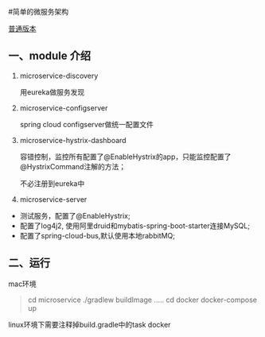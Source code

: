 #简单的微服务架构

[普通版本](https://github.com/chw741852/microservice/tree/ordinary)

## 一、module 介绍

1. microservice-discovery

   用eureka做服务发现

2. microservice-configserver

   spring cloud configserver做统一配置文件

3. microservice-hystrix-dashboard

   容错控制，监控所有配置了@EnableHystrix的app，只能监控配置了@HystrixCommand注解的方法；

   不必注册到eureka中

4. microservice-server

  * 测试服务，配置了@EnableHystrix;
  * 配置了log4j2, 使用阿里druid和mybatis-spring-boot-starter连接MySQL;
  * 配置了spring-cloud-bus,默认使用本地rabbitMQ;
   
## 二、运行
mac环境
> cd microservice
./gradlew buildImage
.....
cd docker
docker-compose up

linux环境下需要注释掉build.gradle中的task docker
